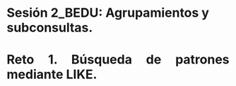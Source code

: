 # Sesión 2_BEDU: Agrupamientos y subconsultas. 
<div style="text-align: justify;">

# Reto 1. Búsqueda de patrones mediante LIKE. 

